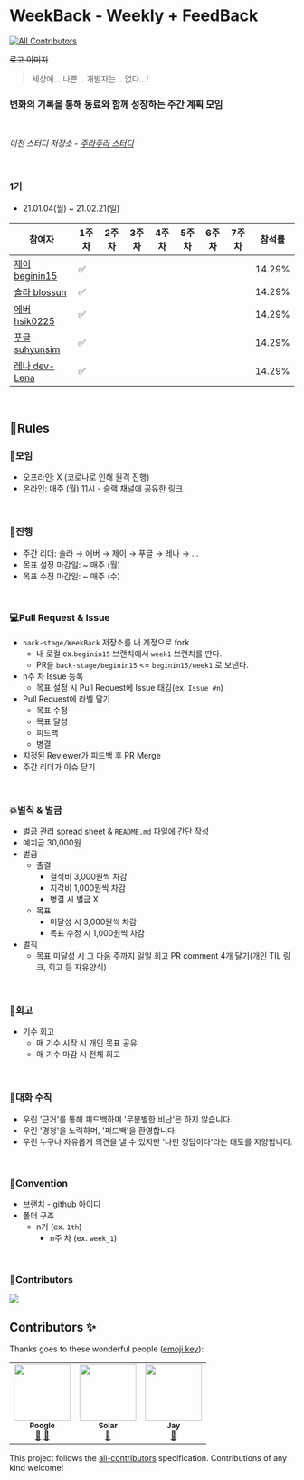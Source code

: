 # WeekBack - Weekly + FeedBack
<!-- ALL-CONTRIBUTORS-BADGE:START - Do not remove or modify this section -->
[![All Contributors](https://img.shields.io/badge/all_contributors-3-orange.svg?style=flat-square)](#contributors-)
<!-- ALL-CONTRIBUTORS-BADGE:END -->

~~로고 이미지~~

> 세상에... 나쁜... 개발자는... 없다...!

### **변화의 기록을 통해 동료와 함께 성장하는 주간 계획 모임**

<br>

_이전 스터디 저장소 - [주라주라 스터디](https://github.com/guswns1659/JuraJura)_

<br>

### 1기

- 21.01.04(월) ~ 21.02.21(일)

| 참여자 | 1주 차 | 2주 차 | 3주 차 | 4주 차 | 5주 차 | 6주 차 | 7주 차 | 참석률 |
| --- | --- | --- | --- | --- | --- | --- | --- | --- |
| [제이 beginin15](https://github.com/beginin15) |:white_check_mark:||||||| 14.29% |
| [솔라 blossun](https://github.com/blossun) |:white_check_mark:||||||| 14.29% |
| [에버 hsik0225](https://github.com/hsik0225) |:white_check_mark:||||||| 14.29% |
| [푸글 suhyunsim](https://github.com/suhyunsim) |:white_check_mark:||||||| 14.29% |
| [레나 dev-Lena](https://github.com/dev-Lena) |:white_check_mark:||||||| 14.29% |

<br>

## 📃Rules

### 👋모임

- 오프라인: X (코로나로 인해 원격 진행)
- 온라인: 매주 (월) 11시 - 슬랙 채널에 공유한 링크

<br>

### 📝진행

- 주간 리더: 솔라 → 에버 → 제이 → 푸글 → 레나 → ...
- 목표 설정 마감일: ~ 매주 (월)
- 목표 수정 마감일: ~ 매주 (수)

<br>

### 💻Pull Request & Issue

- `back-stage/WeekBack` 저장소를 내 계정으로 fork
    - 내 로컬 ex.`beginin15` 브랜치에서 `week1` 브랜치를 딴다.
    - PR을 `back-stage/beginin15` <= `beginin15/week1` 로 보낸다.
- n주 차 Issue 등록
    - 목표 설정 시 Pull Request에 Issue 태깅(ex. `Issue #n`)
- Pull Request에 라벨 달기
    - 목표 수정
    - 목표 달성
    - 피드백
    - 병결
- 지정된 Reviewer가 피드백 후 PR Merge
- 주간 리더가 이슈 닫기

<br>

### 💥벌칙 & 벌금

- 벌금 관리 spread sheet & `README.md` 파일에 간단 작성
- 예치금 30,000원
- 벌금
    - 출결
        - 결석비 3,000원씩 차감
        - 지각비 1,000원씩 차감
        - 병결 시 벌금 X
    - 목표
        - 미달성 시 3,000원씩 차감
        - 목표 수정 시 1,000원씩 차감
- 벌칙
    - 목표 미달성 시 그 다음 주까지 일일 회고 PR comment 4개 달기(개인 TIL 링크, 회고 등 자유양식)

<br>

### 👣회고

- 기수 회고
    - 매 기수 시작 시 개인 목표 공유
    - 매 기수 마감 시 전체 회고

<br>

### 🙆대화 수칙

- 우린 '근거'를 통해 피드백하며 '무분별한 비난'은 하지 않습니다.
- 우린 '경청'을 노력하며, '피드백'을 환영합니다.
- 우린 누구나 자유롭게 의견을 낼 수 있지만 '나만 정답이다'라는 태도를 지양합니다.

<br>

### 📑Convention

- 브랜치 - github 아이디
- 폴더 구조
    - n기 (ex. `1th`)
        - n주 차 (ex. `week_1`)

<br>

### 👥Contributors

<a href="https://github.com/back-stage/WeekBack/graphs/contributors">
  <img src="https://contributors-img.web.app/image?repo=back-stage/WeekBack" />
</a>

## Contributors ✨

Thanks goes to these wonderful people ([emoji key](https://allcontributors.org/docs/en/emoji-key)):

<!-- ALL-CONTRIBUTORS-LIST:START - Do not remove or modify this section -->
<!-- prettier-ignore-start -->
<!-- markdownlint-disable -->
<table>
  <tr>
    <td align="center"><a href="https://github.com/suhyunsim"><img src="https://avatars3.githubusercontent.com/u/58318786?v=4?s=100" width="100px;" alt=""/><br /><sub><b>Poogle</b></sub></a><br /><a href="https://github.com/back-stage/WeekBack/commits?author=suhyunsim" title="Documentation">📖</a> <a href="https://github.com/back-stage/WeekBack/pulls?q=is%3Apr+reviewed-by%3Asuhyunsim" title="Reviewed Pull Requests">👀</a></td>
    <td align="center"><a href="https://blossun.github.io"><img src="https://avatars0.githubusercontent.com/u/35985636?v=4?s=100" width="100px;" alt=""/><br /><sub><b>Solar</b></sub></a><br /><a href="https://github.com/back-stage/WeekBack/pulls?q=is%3Apr+reviewed-by%3Ablossun" title="Reviewed Pull Requests">👀</a></td>
    <td align="center"><a href="https://github.com/beginin15"><img src="https://avatars2.githubusercontent.com/u/33659848?v=4?s=100" width="100px;" alt=""/><br /><sub><b>Jay</b></sub></a><br /><a href="https://github.com/back-stage/WeekBack/pulls?q=is%3Apr+reviewed-by%3Abeginin15" title="Reviewed Pull Requests">👀</a></td>
  </tr>
</table>

<!-- markdownlint-restore -->
<!-- prettier-ignore-end -->

<!-- ALL-CONTRIBUTORS-LIST:END -->

This project follows the [all-contributors](https://github.com/all-contributors/all-contributors) specification. Contributions of any kind welcome!